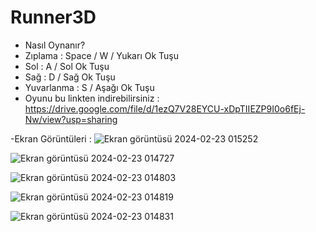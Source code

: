 # Runner3D

- Nasıl Oynanır?
-  Zıplama : Space / W / Yukarı Ok Tuşu
-  Sol : A / Sol Ok Tuşu
-  Sağ : D / Sağ Ok Tuşu
-  Yuvarlanma : S / Aşağı Ok Tuşu
- Oyunu bu linkten indirebilirsiniz : https://drive.google.com/file/d/1ezQ7V28EYCU-xDpTIIEZP9I0o6fEj-Nw/view?usp=sharing

-Ekran Görüntüleri :
![Ekran görüntüsü 2024-02-23 015252](https://github.com/HarunUcan/Runner3D/assets/129796812/bad72a4b-cafe-456c-9281-9dec059b030b)

![Ekran görüntüsü 2024-02-23 014727](https://github.com/HarunUcan/Runner3D/assets/129796812/5ef4e4cb-8635-4a49-8c0e-a424e38d7215)

![Ekran görüntüsü 2024-02-23 014803](https://github.com/HarunUcan/Runner3D/assets/129796812/c5bdcbba-492b-40b5-ad7e-6c1f2341fb22)

![Ekran görüntüsü 2024-02-23 014819](https://github.com/HarunUcan/Runner3D/assets/129796812/1d0f0de7-c026-4577-946d-1d5746215092)

![Ekran görüntüsü 2024-02-23 014831](https://github.com/HarunUcan/Runner3D/assets/129796812/444525f3-2083-4969-8cb9-78064571af0e)
